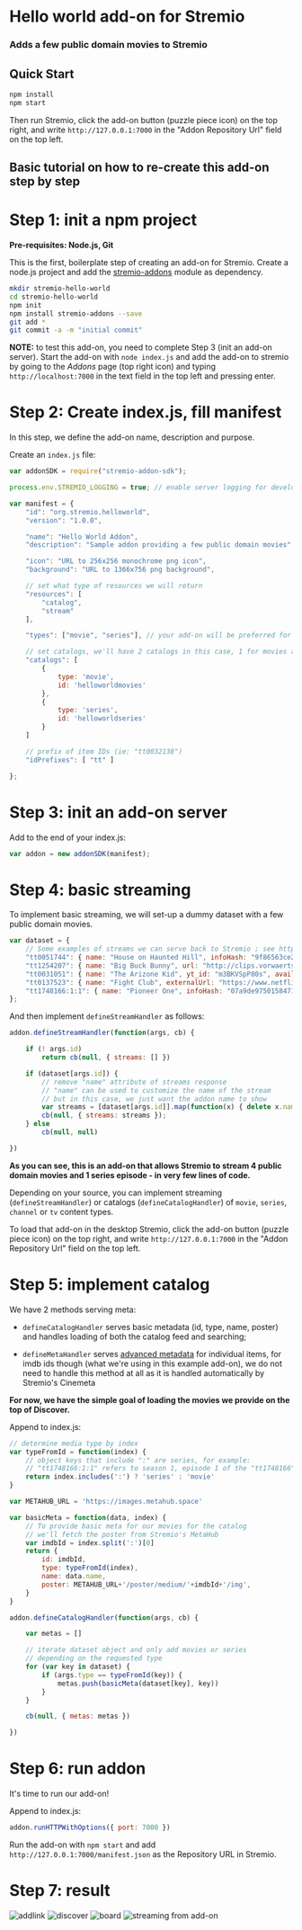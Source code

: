 # Hello world add-on for Stremio
### Adds a few public domain movies to Stremio


## Quick Start

```bash
npm install
npm start
```

Then run Stremio, click the add-on button (puzzle piece icon) on the top right, and write `http://127.0.0.1:7000` in the "Addon Repository Url" field on the top left.


## Basic tutorial on how to re-create this add-on step by step

Step 1: init a npm project
=========================

**Pre-requisites: Node.js, Git**

This is the first, boilerplate step of creating an add-on for Stremio. Create a node.js project and add the [stremio-addons](http://github.com/Stremio/stremio-addons) module as dependency.

```bash
mkdir stremio-hello-world
cd stremio-hello-world
npm init
npm install stremio-addons --save
git add *
git commit -a -m "initial commit"
```

**NOTE:** to test this add-on, you need to complete Step 3 (init an add-on server). Start the add-on with `node index.js` and add the add-on to stremio by going to the *Addons* page (top right icon) and typing `http://localhost:7000` in the text field in the top left and pressing enter. 

Step 2: Create index.js, fill manifest
===========================

In this step, we define the add-on name, description and purpose.

Create an `index.js` file:
```javascript
var addonSDK = require("stremio-addon-sdk");

process.env.STREMIO_LOGGING = true; // enable server logging for development purposes

var manifest = {
    "id": "org.stremio.helloworld",
    "version": "1.0.0",

    "name": "Hello World Addon",
    "description": "Sample addon providing a few public domain movies",

    "icon": "URL to 256x256 monochrome png icon", 
    "background": "URL to 1366x756 png background",

    // set what type of resources we will return
    "resources": [
        "catalog",
        "stream"
    ],

    "types": ["movie", "series"], // your add-on will be preferred for these content types

    // set catalogs, we'll have 2 catalogs in this case, 1 for movies and 1 for series
    "catalogs": [
        {
            type: 'movie',
            id: 'helloworldmovies'
        },
        {
            type: 'series',
            id: 'helloworldseries'
        }
    ]

    // prefix of item IDs (ie: "tt0032138")
    "idPrefixes": [ "tt" ]

};
```

Step 3: init an add-on server
============================

Add to the end of your index.js:
```javascript
var addon = new addonSDK(manifest);
```

Step 4: basic streaming
==============================

To implement basic streaming, we will set-up a dummy dataset with a few public domain movies. 

```javascript
var dataset = {
    // Some examples of streams we can serve back to Stremio ; see https://github.com/Stremio/stremio-addon-sdk/blob/master/docs/api/responses/stream.md
    "tt0051744": { name: "House on Haunted Hill", infoHash: "9f86563ce2ed86bbfedd5d3e9f4e55aedd660960" }, // torrent
    "tt1254207": { name: "Big Buck Bunny", url: "http://clips.vorwaerts-gmbh.de/big_buck_bunny.mp4", availability: 1 }, // HTTP stream
    "tt0031051": { name: "The Arizone Kid", yt_id: "m3BKVSpP80s", availability: 3 }, // YouTube stream
    "tt0137523": { name: "Fight Club", externalUrl: "https://www.netflix.com/watch/26004747" }, // redirects to Netflix
    "tt1748166:1:1": { name: "Pioneer One", infoHash: "07a9de9750158471c3302e4e95edb1107f980fa6" }, // torrent for season 1, episode 1
};
```

And then implement ``defineStreamHandler`` as follows:

```javascript
addon.defineStreamHandler(function(args, cb) {

    if (! args.id)
        return cb(null, { streams: [] })

    if (dataset[args.id]) {
        // remove "name" attribute of streams response
        // "name" can be used to customize the name of the stream
        // but in this case, we just want the addon name to show
        var streams = [dataset[args.id]].map(function(x) { delete x.name; return x })
        cb(null, { streams: streams });
    } else
        cb(null, null)

})
```

**As you can see, this is an add-on that allows Stremio to stream 4 public domain movies and 1 series episode - in very few lines of code.**

Depending on your source, you can implement streaming (`defineStreamHandler`) or catalogs (`defineCatalogHandler`) of ``movie``, ``series``, ``channel`` or ``tv`` content types.

To load that add-on in the desktop Stremio, click the add-on button (puzzle piece icon) on the top right, and write `http://127.0.0.1:7000` in the "Addon Repository Url" field on the top left.

Step 5: implement catalog
==============================

We have 2 methods serving meta: 

- ``defineCatalogHandler`` serves basic metadata (id, type, name, poster) and handles loading of both the catalog feed and searching;

- ``defineMetaHandler`` serves [advanced metadata](https://github.com/Stremio/stremio-addon-sdk/blob/docs/docs/api/responses/meta.md) for individual items, for imdb ids though (what we're using in this example add-on), we do not need to handle this method at all as it is handled automatically by Stremio's Cinemeta

**For now, we have the simple goal of loading the movies we provide on the top of Discover.**

Append to index.js:

```javascript
// determine media type by index
var typeFromId = function(index) {
    // object keys that include ":" are series, for example:
    // "tt1748166:1:1" refers to season 1, episode 1 of the "tt1748166" imdb id
    return index.includes(':') ? 'series' : 'movie'
}

var METAHUB_URL = 'https://images.metahub.space'

var basicMeta = function(data, index) {
    // To provide basic meta for our movies for the catalog
    // we'll fetch the poster from Stremio's MetaHub
    var imdbId = index.split(':')[0]
    return {
        id: imdbId,
        type: typeFromId(index),
        name: data.name,
        poster: METAHUB_URL+'/poster/medium/'+imdbId+'/img',
    }
}

addon.defineCatalogHandler(function(args, cb) {

    var metas = []

    // iterate dataset object and only add movies or series
    // depending on the requested type
    for (var key in dataset) {
        if (args.type == typeFromId(key)) {
            metas.push(basicMeta(dataset[key], key))
        }
    }

    cb(null, { metas: metas })

})
```

Step 6: run addon
===================

It's time to run our add-on!

Append to index.js:
```javascript
addon.runHTTPWithOptions({ port: 7000 })
```

Run the add-on with `npm start` and add `http://127.0.0.1:7000/manifest.json` as the Repository URL in Stremio.

Step 7: result
===================

![addlink](screenshots/stremio-addons-add-link.png)
![discover](screenshots/stremio-addons-discover.png)
![board](screenshots/stremio-addons-board.png)
![streaming from add-on](screenshots/streaming.png)
